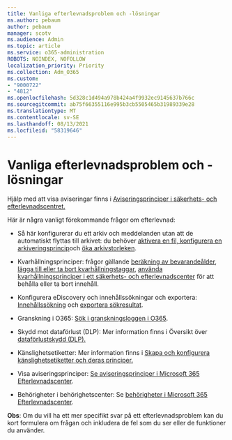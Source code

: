 ```yaml
---
title: Vanliga efterlevnadsproblem och -lösningar
ms.author: pebaum
author: pebaum
manager: scotv
ms.audience: Admin
ms.topic: article
ms.service: o365-administration
ROBOTS: NOINDEX, NOFOLLOW
localization_priority: Priority
ms.collection: Adm_O365
ms.custom:
- "9000722"
- "4812"
ms.openlocfilehash: 5d328c1d494a978b424a4f9932ec9145637b766c
ms.sourcegitcommit: ab75f66355116e995b3cb5505465b31989339e28
ms.translationtype: MT
ms.contentlocale: sv-SE
ms.lasthandoff: 08/13/2021
ms.locfileid: "58319646"
---
```

# <a name="compliance-common-issues-and-resolutions"></a>Vanliga efterlevnadsproblem och -lösningar

Hjälp med att visa aviseringar finns i [Aviseringsprinciper i säkerhets- och efterlevnadscentret.](https://docs.microsoft.com/microsoft-365/compliance/alert-policies)

Här är några vanligt förekommande frågor om efterlevnad:

- Så här konfigurerar du ett arkiv och meddelanden utan att de automatiskt flyttas till arkivet: du behöver [aktivera en fil, konfigurera en arkiveringsprincip](https://docs.microsoft.com/microsoft-365/compliance/set-up-an-archive-and-deletion-policy-for-mailboxes)och [öka arkivstorleken](https://docs.microsoft.com/microsoft-365/compliance/enable-unlimited-archiving).

- Kvarhållningsprinciper: frågor gällande [beräkning av bevarandeålder](https://docs.microsoft.com/exchange/security-and-compliance/messaging-records-management/retention-age), [lägga till eller ta bort kvarhållningstaggar](https://docs.microsoft.com/exchange/security-and-compliance/messaging-records-management/add-or-remove-retention-tags), [använda kvarhållningsprinciper i ett säkerhets- och efterlevnadscenter](https://docs.microsoft.com/exchange/security-and-compliance/messaging-records-management/create-a-retention-policy) för att behålla eller ta bort innehåll.

- Konfigurera eDiscovery och innehållssökningar och exportera: [Innehållssökning](https://docs.microsoft.com/microsoft-365/compliance/content-search) och [exportera sökresultat](https://docs.microsoft.com/microsoft-365/compliance/export-search-results).

- Granskning i O365: [Sök i granskningsloggen i O365](https://docs.microsoft.com/microsoft-365/compliance/search-the-audit-log-in-security-and-compliance).

- Skydd mot dataförlust (DLP): Mer information finns i Översikt över [dataförlustskydd (DLP).](https://docs.microsoft.com/microsoft-365/compliance/data-loss-prevention-policies)
 
- Känslighetsetiketter: Mer information finns i [Skapa och konfigurera känslighetsetiketter och deras principer.](https://docs.microsoft.com/microsoft-365/compliance/create-sensitivity-labels)

- Visa aviseringsprinciper: [Se aviseringsprinciper i Microsoft 365 Efterlevnadscenter](https://docs.microsoft.com/microsoft-365/compliance/alert-policies).

- Behörigheter i behörighetscenter: Se [behörigheter i Microsoft 365 Efterlevnadscenter](https://docs.microsoft.com/microsoft-365/compliance/microsoft-365-compliance-center-permissions).

**Obs**: Om du vill ha ett mer specifikt svar på ett efterlevnadsproblem kan du kort formulera om frågan och inkludera de fel som du ser eller de funktioner du använder.
